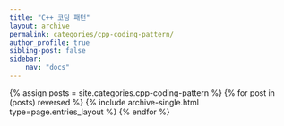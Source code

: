 ```yaml
---
title: "C++ 코딩 패턴"
layout: archive
permalink: categories/cpp-coding-pattern/
author_profile: true
sibling-post: false
sidebar: 
    nav: "docs"
---
```


{% assign posts = site.categories.cpp-coding-pattern %}
{% for post in (posts) reversed %} {% include archive-single.html type=page.entries_layout %} {% endfor %}